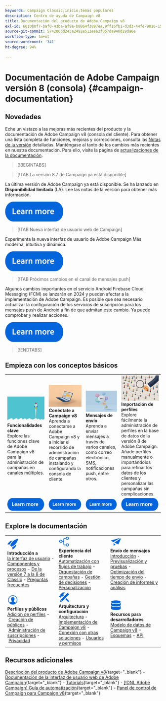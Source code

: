 ```yaml
---
keywords: Campaign Classic;inicio;temas populares
description: Centro de ayuda de Campaign v8
title: Documentación del producto de Adobe Campaign v8
exl-id: 6010b0f7-baf0-43ba-af9a-b8864f3897ea,9ff16fb1-d3d3-44fe-9016-15abffdbc74e
source-git-commit: 574206bd243a2492e512ee62f057da940d29da6e
workflow-type: tm+mt
source-wordcount: '341'
ht-degree: 94%

---
```


# Documentación de Adobe Campaign versión 8 (consola) {#campaign-documentation}

## Novedades

Eche un vistazo a las mejoras más recientes del producto y la documentación de Adobe Campaign v8 (consola del cliente). Para obtener una lista completa de funciones, mejoras y correcciones, consulta las [Notas de la versión](start/release-notes.md) detalladas. Manténgase al tanto de los cambios más recientes en nuestra documentación. Para ello, visite la página de [actualizaciones de la documentación](start/documentation-updates.md).

>[!BEGINTABS]

>[!TAB La versión 8.7 de Campaign ya está disponible]

La última versión de Adobe Campaign ya está disponible. Se ha lanzado en **Disponibilidad limitada** (LA). Lee las notas de la versión para obtener más información.

[![imagen](assets/do-not-localize/learn-more-button.svg)](start/release-notes.md)


>[!TAB Nueva interfaz de usuario web de Campaign]

Experimenta la nueva interfaz de usuario de Adobe Campaign Más moderna, intuitiva y dinámica.

[![imagen](assets/do-not-localize/learn-more-button.svg)](start/campaign-ui.md#ac-web-ui)


>[!TAB Próximos cambios en el canal de mensajes push]

Algunos cambios importantes en el servicio Android Firebase Cloud Messaging (FCM) se lanzarán en 2024 y pueden afectar a la implementación de Adobe Campaign. Es posible que sea necesario actualizar la configuración de los servicios de suscripción para los mensajes push de Android a fin de que admitan este cambio. Ya puede comprobar y realizar acciones.

[![imagen](assets/do-not-localize/learn-more-button.svg)](../technotes/upgrades/push-technote.md)



>[!ENDTABS]

## Empieza con los conceptos básicos

<table style="table-layout:fixed">
  <tr style="border: 0;">
    <td>
    <a href="start/whats-new.md"><img src="assets/do-not-localize/start-capabilities.png"></a>
    <div><strong>Funcionalidades clave</strong><br/>Explore las funciones clave de Adobe Campaign v8 para la administración de campañas en canales múltiples.</div>
    </td>
    <td>
    <a href="start/connect.md"><img src="assets/do-not-localize/start-connect.jpeg"></a>
    <div><strong>Conéctate a Campaign v8</strong><br/>Aprenda a conectarse a Adobe Campaign v8 y a iniciar el recorrido de administración de campañas instalando y configurando la consola de cliente.</div><br/>
    </td>
    <td>
    <a href="start/create-message.md"><img src="assets/do-not-localize/start-send.jpeg"></a>
    <div><strong>Mensajes de envío</strong><br/>Aprenda a enviar mensajes a través de varios canales, como correo electrónico, SMS, notificaciones push, entre otros.
    </div></td>
    <td>
    <a href="audiences/create-profiles.md"><img src="assets/do-not-localize/start-profiles.png"></a>
    <div><strong>Importación de perfiles</strong><br/>Explore fácilmente la administración de perfiles en la base de datos de la versión 8 de Adobe Campaign. Añade perfiles manualmente o importándolos para refinar los datos de los clientes y personalizar las campañas sin complicaciones.</div>
    </td>
  </tr>
  <tr style="border: 0;">
    <td align="center"><a href="start/whats-new.md"><img src="assets/do-not-localize/learn-more-button.svg"></a></td>
    <td align="center"><a href="start/connect.md"><img src="assets/do-not-localize/learn-more-button.svg"></a></td>
    <td align="center"><a href="start/create-message.md"><img src="assets/do-not-localize/learn-more-button.svg"></a></td>
    <td align="center"><a href="audiences/create-profiles.md"><img src="assets/do-not-localize/learn-more-button.svg"></a></td>
    </tr>
</table>

## Explore la documentación

<table style="table-layout:auto">
  <tr style="border: 0;">
    <td>
      <img src="assets/do-not-localize/icon-start.svg" width="35px">
    <br/>
      <strong>Introducción a</strong><br/><a href="start/campaign-ui.md">la interfaz de usuario</a> - <a href="start/ac-components.md">Componentes y procesos</a> - <a href="start/v7-to-v8.md">De la versión 7 a la 8 de Classic</a> - <a href="start/campaign-faq.md">Preguntas frecuentes</a>
    </td>
    <td>
      <img src="assets/do-not-localize/icon-experience.svg" width="35px">
    <br/>
      <strong>Experiencia del cliente</strong><br/><a href="../automation/workflow/about-workflows.md" target="_blank">Automatización con flujos de trabajo</a> - <a href="../automation/campaigns/set-up-campaigns.md" target="_blank">Orquestación de campañas</a> - <a href="interaction/interaction.md">Gestión de decisiones</a> - <a href="send/personalize.md">Personalización</a>
    </td>
    <td>
      <img src="assets/do-not-localize/icon-send.svg" width="35px">
    <br/>
      <strong>Envío de mensajes</strong><br/><a href="start/create-message.md">Introducción</a> - <a href="send/preview-and-proof.md">Previsualización y pruebas</a> - <a href="send/predictive.md">Optimización del tiempo de envío</a> - <a href="reporting/gs-reporting.md">Creación de informes y análisis</a>
    </td>
  </tr>
  <tr style="border: 0;">
    <td>
      <img src="assets/do-not-localize/icon_profile-audience.svg" width="35px">
    <br/>
      <strong>Perfiles y públicos</strong><br/><a href="audiences/create-profiles.md">Adición de perfiles</a> - <a href="audiences/create-audiences.md">Creación de públicos</a> - <a href="start/subscriptions.md">Administración de suscripciones</a> - <a href="start/privacy.md">Privacidad</a>
    </td>
    <td>
      <img src="assets/do-not-localize/icon-configure.svg" width="35px">
    <br/>
      <strong>Arquitectura y configuración</strong><br/><a href="architecture/architecture.md">Arquitectura</a> - <a href="start/implement.md">Implementación de Campaign v8</a> - <a href="connect/integration.md">Conexión con otras soluciones</a> - <a href="start/gs-permissions.md">Usuarios y permisos</a>
    </td>
    <td>
      <img src="assets/do-not-localize/icon-dev.svg" width="35px">
    <br/>
      <strong>Recursos para desarrolladores</strong><br/><a href="dev/datamodel.md">Modelo de datos de Campaign v8</a> - <a href="dev/schemas.md">Esquemas</a> - <a href="dev/api.md">API</a>
    </td>
  </tr>
</table>

## Recursos adicionales

[Descripción del producto de Adobe Campaign v8](https://helpx.adobe.com/es/legal/product-descriptions/adobe-campaign-managed-cloud-services.html){target="_blank"} - [Documentación de la interfaz de usuario web de Adobe Campaign](https://experienceleague.adobe.com/docs/campaign-web/v8/campaign-web-home.html?lang=es){target="_blank"} - [Tutorials](https://experienceleague.adobe.com/docs/campaign-learn/tutorials/overview.html?lang=es){target="_blank"} - [[!DNL Adobe Campaign] Guía de automatización](https://experienceleague.adobe.com/docs/campaign/automation/home.html?lang=es){target="_blank"} - [Panel de control de Campaign para Campaign v8](https://experienceleague.adobe.com/docs/control-panel/using/discover-control-panel/key-features.html?lang=es){target="_blank"}

